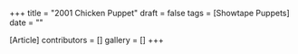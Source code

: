 +++
title = "2001 Chicken Puppet"
draft = false
tags = [Showtape Puppets]
date = ""

[Article]
contributors = []
gallery = []
+++